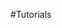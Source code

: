 <properties linkid="dev-net-tutorials" urlDisplayName="Tutorials" pageTitle="Windows Azure .NET tutorials" metaKeywords=".NET tutorials Windows Azure, .NET tutorials Azure, Azure .NET tutorials, Azure .NET" description="Find tutorials about using .NET with Windows Azure." metaCanonical="" services="" documentationCenter="" title="" authors=""  solutions="" writer="" manager="" editor=""  />




#Tutorials